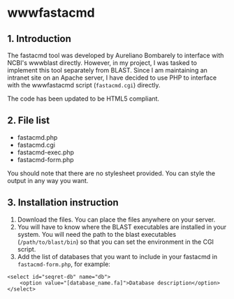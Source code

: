 # wwwfastacmd

## 1. Introduction
The fastacmd tool was developed by Aureliano Bombarely to interface with NCBI's wwwblast directly. However, in my project, I was tasked to implement this tool separately from BLAST. Since I am maintaining an intranet site on an Apache server, I have decided to use PHP to interface with the wwwfastacmd script (`fastacmd.cgi`) directly.

The code has been updated to be HTML5 compliant.

## 2. File list
* fastacmd.php
* fastacmd.cgi
* fastacmd-exec.php
* fastacmd-form.php

You should note that there are no stylesheet provided. You can style the output in any way you want.

## 3. Installation instruction
1. Download the files. You can place the files anywhere on your server.
2. You will have to know where the BLAST executables are installed in your system. You will need the path to the blast executables (`/path/to/blast/bin`) so that you can set the environment in the CGI script.
3. Add the list of databases that you want to include in your fastacmd in `fastacmd-form.php`, for example:

```
<select id="seqret-db" name="db">
    <option value="[database_name.fa]">Database description</option>
</select>
```
